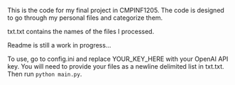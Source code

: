 This is the code for my final project in CMPINF1205. The code is designed to go through my personal files and categorize them.

txt.txt contains the names of the files I processed.

Readme is still a work in progress...

To use, go to config.ini and replace YOUR_KEY_HERE with your OpenAI API key.
You will need to provide your files as a newline delimited list in txt.txt.
Then run `python main.py`.
